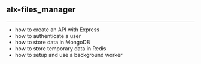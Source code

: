 ## alx-files_manager
---
* how to create an API with Express
* how to authenticate a user
* how to store data in MongoDB
* how to store temporary data in Redis
* how to setup and use a background worker
